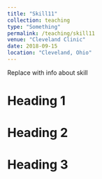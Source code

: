 ```yaml
---
title: "Skill11"
collection: teaching
type: "Something"
permalink: /teaching/skill11
venue: "Cleveland Clinic"
date: 2018-09-15
location: "Cleveland, Ohio"
---
```


Replace with info about skill

Heading 1
======

Heading 2
======

Heading 3
======
